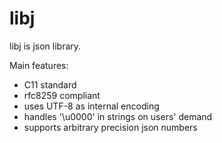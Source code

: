 # libj 

libj is json library.

Main features:
* C11 standard
* rfc8259 compliant
* uses UTF-8 as internal encoding
* handles '\u0000' in strings on users' demand
* supports arbitrary precision json numbers
